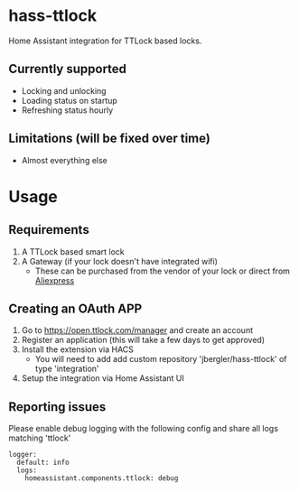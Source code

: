 # hass-ttlock

Home Assistant integration for TTLock based locks.

## Currently supported

- Locking and unlocking
- Loading status on startup
- Refreshing status hourly

## Limitations (will be fixed over time)

- Almost everything else

# Usage

## Requirements
1. A TTLock based smart lock
1. A Gateway (if your lock doesn't have integrated wifi)
   - These can be purchased from the vendor of your lock or direct from [Aliexpress](https://s.click.aliexpress.com/e/_DEPpClx)

## Creating an OAuth APP

1. Go to https://open.ttlock.com/manager and create an account
1. Register an application (this will take a few days to get approved)
1. Install the extension via HACS
   - You will need to add add custom repository 'jbergler/hass-ttlock' of type 'integration'
1. Setup the integration via Home Assistant UI

## Reporting issues

Please enable debug logging with the following config and share all logs matching 'ttlock'

```
logger:
  default: info
  logs:
    homeassistant.components.ttlock: debug
```
